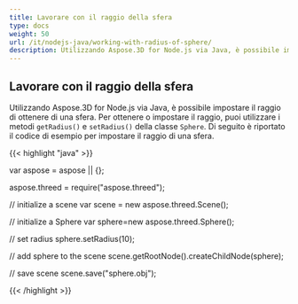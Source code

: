 ```yaml
---
title: Lavorare con il raggio della sfera
type: docs
weight: 50
url: /it/nodejs-java/working-with-radius-of-sphere/
description: Utilizzando Aspose.3D for Node.js via Java, è possibile impostare il raggio di ottenere di una sfera.
---
```

##  **Lavorare con il raggio della sfera**
Utilizzando Aspose.3D for Node.js via Java, è possibile impostare il raggio di ottenere di una sfera. Per ottenere o impostare il raggio, puoi utilizzare i metodi `getRadius()` e `setRadius()` della classe `Sphere`. Di seguito è riportato il codice di esempio per impostare il raggio di una sfera.

{{< highlight "java" >}}

var aspose = aspose || {};

aspose.threed = require("aspose.threed");

 // initialize a scene
var scene = new aspose.threed.Scene();

// initialize a Sphere
var sphere=new aspose.threed.Sphere();

 // set radius
sphere.setRadius(10);

// add sphere to the scene
scene.getRootNode().createChildNode(sphere);

// save scene
scene.save("sphere.obj");

{{< /highlight >}}
